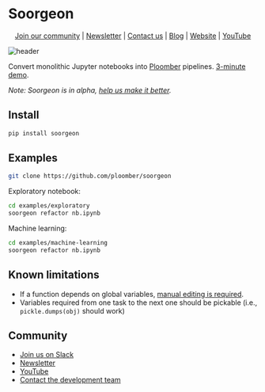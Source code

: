 # Soorgeon

<p align="center">
  <a href="https://ploomber.io/community">Join our community</a>
  |
  <a href="https://www.getrevue.co/profile/ploomber">Newsletter</a>
  |
  <a href="mailto:contact@ploomber.io">Contact us</a>
  |
  <a href="https://ploomber.io/">Blog</a>
  |  
  <a href="https://www.ploomber.io">Website</a>
  |
  <a href="https://www.youtube.com/channel/UCaIS5BMlmeNQE4-Gn0xTDXQ">YouTube</a>
</p>


![header](_static/header.png)

Convert monolithic Jupyter notebooks into [Ploomber](https://github.com/ploomber/ploomber) pipelines. [3-minute demo](https://www.youtube.com/watch?v=EJecqsZBr3Q).

*Note: Soorgeon is in alpha, [help us make it better](CONTRIBUTING.md).*

## Install

```sh
pip install soorgeon
```

## Examples

```sh
git clone https://github.com/ploomber/soorgeon
```

Exploratory notebook:

```sh
cd examples/exploratory
soorgeon refactor nb.ipynb
```

Machine learning:

```sh
cd examples/machine-learning
soorgeon refactor nb.ipynb
```

## Known limitations

* If a function depends on global variables, [manual editing is required](doc/fn-global.md).
* Variables required from one task to the next one should be pickable (i.e., `pickle.dumps(obj)` should work)


## Community

* [Join us on Slack](https://ploomber.io/community)
* [Newsletter](https://www.getrevue.co/profile/ploomber)
* [YouTube](https://www.youtube.com/channel/UCaIS5BMlmeNQE4-Gn0xTDXQ)
* [Contact the development team](mailto:contact@ploomber.io)

